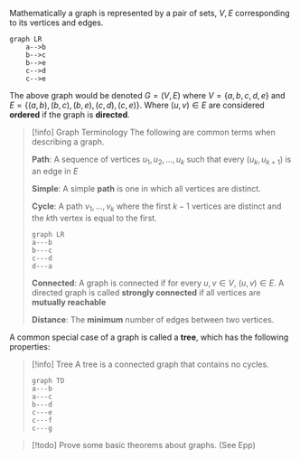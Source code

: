 Mathematically a graph is represented by a pair of sets, $V, E$ corresponding to its vertices and edges.

```mermaid
graph LR
	a-->b
	b-->c
	b-->e
	c-->d
	c-->e
```

The above graph would be denoted $G = (V, E)$ where $V = \{ a, b, c, d, e \}$ and $E = \{ (a, b), (b, c), (b, e), (c, d), (c, e) \}$. Where $(u, v) \in E$ are considered **ordered** if the graph is **directed**.

> [!info] Graph Terminology
> The following are common terms when describing a graph.
>
> **Path**: A sequence of vertices $u_1, u_2, \dots, u_k$ such that every $(u_k, u_{k+1})$ is an edge in $E$
>
> **Simple**: A simple **path** is one in which all vertices are distinct.
>
> **Cycle**: A path $v_1, \dots, v_k$ where the first $k-1$ vertices are distinct and the $k$th vertex is equal to the first.
>
> ```mermaid
> graph LR
> a---b
> b---c
> c---d
> d---a
> ```
>
> **Connected**: A graph is connected if for every $u, v \in V$, $(u, v) \in E$. A directed graph is called **strongly connected** if all vertices are **mutually reachable**
>
> **Distance**: The **minimum** number of edges between two vertices.

A common special case of a graph is called a **tree**, which has the following properties:

> [!info] Tree
> A tree is a connected graph that contains no cycles.
> ```mermaid
> graph TD
> a---b
> a---c
> b---d
> c---e
> c---f
> c---g
> ```

> [!todo]
> Prove some basic theorems about graphs. (See Epp)
